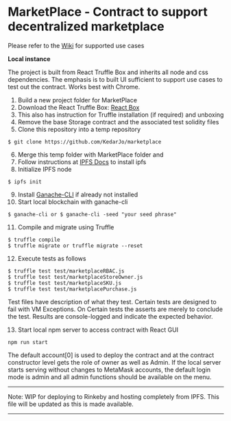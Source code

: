MarketPlace - Contract to support decentralized marketplace
===========================================================

Please refer to the [Wiki](https://github.com/KedarJo/marketplace/wiki) for supported use cases

**Local instance**

The project is built from React Truffle Box and inherits all node and css dependencies. The emphasis is to built UI sufficient to support use cases to test out the contract. Works best with Chrome. 

1. Build a new project folder for MarketPlace
2. Download the React Truffle Box: [React Box](https://truffleframework.com/boxes/react)
3. This also has instruction for Truffle installation (if required) and unboxing
4. Remove the base Storage contract and the associated test solidity files
5. Clone this repository into a temp repository
```
$ git clone https://github.com/KedarJo/marketplace
```
6. Merge this temp folder with MarketPlace folder and
7. Follow instructions at [IPFS Docs](https://docs.ipfs.io/introduction/usage/) to install ipfs
8. Initialize IPFS node
```
$ ipfs init
```  
9. Install [Ganache-CLI](https://github.com/trufflesuite/ganache-cli) if already not installed
10. Start local blockchain with ganache-cli
```
$ ganache-cli or $ ganache-cli -seed "your seed phrase"
```
11. Compile and migrate using Truffle
```
$ truffle compile
$ truffle migrate or truffle migrate --reset
```
12. Execute tests as follows
```
$ truffle test test/marketplaceRBAC.js
$ truffle test test/marketplaceStoreOwner.js
$ truffle test test/marketplaceSKU.js
$ truffle test test/marketplacePurchase.js

```
Test files have description of what they test. Certain tests are designed to fail with VM Exceptions. On Certain tests the asserts are merely to conclude the test. Results are console-logged and indicate the expected behavior.

13. Start local npm server to access contract with React GUI
```
npm run start
```

The default account[0] is used to deploy the contract and at the contract constructor level gets the role of owner as well as Admin. If the local server starts serving without changes to MetaMask accounts, the default login mode is admin and all admin functions should be available on the menu.  

---

Note: WIP for deploying to Rinkeby and hosting completely from IPFS. This file will be updated as this is made available.

---
